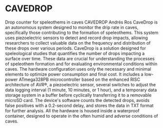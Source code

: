 # CAVEDROP
Drop counter for speleothems in caves
CAVEDROP
Andrés Ros
CaveDrop is an autonomous system designed to monitor the drip rate in caves, specifically those contributing to the formation of speleothems. This system uses piezoelectric sensors to detect and record drop impacts, allowing researchers to collect valuable data on the frequency and distribution of these drops over various periods. CaveDrop is a solution designed for speleological studies that quantifies the number of drops impacting a surface over time. These data are crucial for understanding the processes of speleothem formation and for evaluating environmental conditions within caves.
The hardware configuration uses only the necessary and minimal elements to optimize power consumption and final cost. It includes a low-power ATmega328PB microcontroller based on the enhanced RISC architecture of AVR®, a piezoelectric sensor, several switches to adjust the data logging interval (1 minute, 10 minutes, or 1 hour), and a temporary data storage system in a buffer before cyclically transferring it to a removable microSD card. The device's software counts the detected drops, avoids false positives with a 0.2-second delay, and stores the data in TXT format for further analysis. All the hardware is housed inside a waterproof container, designed to operate in the often humid and adverse conditions of caves.
